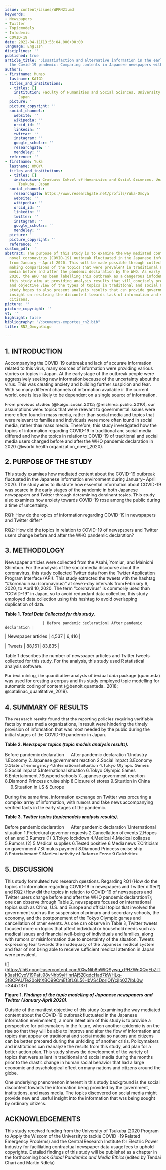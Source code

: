```yaml
---
issue: content/issues/WPRN21.md
keywords:
- Newspapers
- Twitter
- Topicmodels
- Infodemic
- COVID-19
date: 2022-04-11T13:53:04.000+00:00
language: English
disciplines: ''
published: true
article_title: 'Dissatisfaction and alternative information in the early stages of
  the Covid-19 pandemic: Comparing contents in Japanese newspapers with Twitter'
authors:
- firstname: Muneo
  lastname: KAIGO
  titles_and_institutions:
  - titles: []
    institution: Faculty of Humanities and Social Sciences, University of Tsukuba,
      Japan
  picture: ''
  picture_copyright: ''
  social_channels:
    website: ''
    wikipedia: ''
    orcid_id: ''
    linkedin: ''
    twitter: ''
    instagram: ''
    google_scholar: ''
    researchgate: ''
    mendeley: ''
  reference: ''
- firstname: Yuka
  lastname: OMOYA
  titles_and_institutions:
  - titles: []
    institution: Graduate School of Humanities and Social Sciences, University of
      Tsukuba, Japan
  social_channels:
    researchgate: https://www.researchgate.net/profile/Yuka-Omoya
    website: ''
    wikipedia: ''
    orcid_id: ''
    linkedin: ''
    twitter: ''
    instagram: ''
    google_scholar: ''
    mendeley: ''
  picture: ''
  picture_copyright: ''
  reference: ''
custom_pdf: ''
abstract: The purpose of this study is to examine the way mediated content about the
  novel coronavirus (COVID-19) outbreak fluctuated in the Japanese information environment
  from January – April 2020. This will be made possible through collecting data and
  making comparisons of the topics that were prevalent in traditional media and social
  media before and after the pandemic declaration by the WHO. As early as February
  2020, the WHO has been labelling this outbreak as a dangerous infodemic therefore
  this study aims at providing analysis results that will concisely present an accurate
  and objective view of the types of topics in traditional and social media. This
  study hopes to also present analysis results that can provide governments with new
  insight on resolving the discontent towards lack of information and suspicion among
  citizens.
picture: ''
picture_copyright: ''
yt: ''
highlight: false
bibliography: "/documents-exportes_rn2.bib"
title: RN2_OmoyaKaigo

---
```

## 1. INTRODUCTION

Accompanying the COVID-19 outbreak and lack of accurate information related to this virus, many sources of information were providing various stories or topics in Japan. At the early stage of the outbreak people were aggressively seeking new information because of the uncertainty about the virus. This was creating anxiety and building further suspicion and fear. With so many different channels of information available in the current world, one is less likely to be dependent on a single source of information.

From previous studies (@kaigo_social_2012; @mishima_public_2010), our assumptions were: topics that were relevant to governmental issues were more often found in mass media, rather than social media and topics that were relevant to families and individuals were more often found in social media, rather than mass media. Therefore, this study investigated how the topics of information regarding COVID-19 in traditional and social media differed and how the topics in relation to COVID-19 of traditional and social media users changed before and after the WHO pandemic declaration in 2020 (@world health organization_novel_2020).

## 2. PURPOSE OF THE STUDY

This study examines how mediated content about the COVID-19 outbreak fluctuated in the Japanese information environment during January– April 2020. The study aims to illustrate how essential information about COVID-19 was scarce in the early stages of the pandemic in both Japanese newspapers and Twitter through determining dominant topics. This study also examines how anxiety towards COVID-19 rose among the public during a time of uncertainty.

RQ1: How do the topics of information regarding COVID-19 in newspapers and Twitter differ?

RQ2: How did the topics in relation to COVID-19 of newspapers and Twitter users change before and after the WHO pandemic declaration?

## 3. METHODOLOGY

Newspaper articles were collected from the Asahi, Yomiuri, and Mainichi Shimbun. For the analysis of the social media discourse about the coronavirus, this study collected Twitter data from the Twitter Application Program Interface (API). This study extracted the tweets with the hashtag “#koronauirusu (coronavirus)” at seven-day intervals from February 6, 2020, to April 10, 2020. The term “coronavirus” is commonly used than “COVID-19” in Japan, so to avoid redundant data collection, this study employed data collection using this hashtag to avoid overlapping duplication of data.

**Table 1. _Total Data Collected for this study._**

                     | Before pandemic declaration| After pandemic declaration | 

| Newspaper articles | 4,537                      | 6,416                      |

| Tweets             | 88,161                     | 83,835                     |

Table 1 describes the number of newspaper articles and Twitter tweets collected for this study. For the analysis, this study used R statistical analysis software.

For text mining, the quantitative analysis of textual data package (quanteda) was used for creating a corpus and this study employed topic modelling for automatic coding of content (@benoit_quanteda_ 2018; @catalinac_quantitative_2019).

## 4. SUMMARY OF RESULTS

The research results found that the reporting policies requiring verifiable facts by mass media organizations, in result were hindering the timely provision of information that was most needed by the public during the initial stages of the COVID-19 pandemic in Japan.

**Table 2. _Newspaper topics (topic models analysis results)._**

Before pandemic declaration	　	After pandemic declaration
1\.Industry		                 1.Economy
2\.Japanese government reaction	 2.Social impact
3\.Economy		                 3.State of emergency
4\.International situation	     4.Tokyo Olympic Games
5\.Social impact		         5.International situation
6\.Tokyo Olympic Games	         6.Entertainment
7\.Suspend schools		         7.Japanese government reaction
8\.Diamond Princess cruise ship	 8.Closure of stores
9\.Situation in China	　	    9.Situation in US & Europe

During the same time, information exchange on Twitter was procuring a complex array of information, with rumors and fake news accompanying verified facts in the early stages of the pandemic.

**Table 3. _Twitter topics (topicmodels analysis results)._**

Before pandemic declaration	　	   After pandemic declaration
1\.International situation	        1.Prefectural governor requests
2\.Cancellation of events	        2.Hopes of an end
3\.Rumors (1)		                3.Tokyo lockdown
4\.Medical		                    4.Medical collapse
5\.Rumors (2)		                5.Medical supplies
6\.Tested positive		            6.Media news
7\.Criticism on government	        7.Stimulus payment
8\.Diamond Princess cruise ship	    8.Entertainment
9\.Medical activity of Defense Force	9.Celebrities

## 5. DISCUSSION

This study formulated two research questions. Regarding RQ1 (How do the topics of information regarding COVID-19 in newspapers and Twitter differ?) and RQ2 (How did the topics in relation to COVID-19 of newspapers and Twitter users change before and after the WHO pandemic declaration?); one can observe through Table 2, newspapers focused on international topics such as China, U.S. and Europe and official topics that involved the government such as the suspension of primary and secondary schools, the economy, and the postponement of the Tokyo Olympic games and cancellation of other events. As one can observe in Table 3, Twitter tweets focused more on topics that affect individual or household needs such as medical issues and financial well-being of individuals and families, along with rumors or misinformation due to uncertainty of the situation. Tweets expressing fear towards the inadequacy of the Japanese medical system and fear of not being able to receive sufficient medical attention in Japan were prevalent.

![](https://lh6.googleusercontent.com/03wNib8bWlQSywq_cPHZWnXQgEbZITk3asHCyoV19Pafu98vNhb9yHlnrIAj52CqdcHad7kWHLq-3f8CPAUTe20oNfXBO99CmEf3fLGL56HbVS4DprjOIYcjIpOZ7IbL0w =344x137)

**Figure 1. _Findings of the topic modelling of Japanese newspapers and Twitter (January-April 2020)._**

Outside of the manifest objective of this study (examining the way mediated content about the COVID-19 outbreak fluctuated in the Japanese information environment), a more latent aim of this study is to provide a perspective for policymakers in the future, when another epidemic is on the rise so that they will be able to improve and alter the flow of information and topics that appear on traditional and social media so nations and citizens can be better prepared during the unfolding of another crisis. Policymakers and institutions can reanalyze the results from this study, and plan for a better action plan. This study shows the development of the variety of topics that were salient in traditional and social media during the months prior to the drastic change in human social behavior that had a large economic and psychological effect on many nations and citizens around the globe.

One underlying phenomenon inherent in this study background is the social discontent towards the information being provided by the government, institutions, and mass media. The topics discovered on social media might provide new and useful insight into the information that was being sought by ordinary citizens.

## ACKNOWLEDGEMENTS

This study received funding from the University of Tsukuba (2020 Program to Apply the Wisdom of the University to tackle COVID -19 Related Emergency Problems) and the Central Research Institute for Electric Power Industry for facilitating contractual newspaper data usage fees to uphold copyrights. Detailed findings of this study will be published as a chapter in the forthcoming book _Global Pandemics and Media Ethics_ (edited by Tendai Chari and Martin Ndlela)